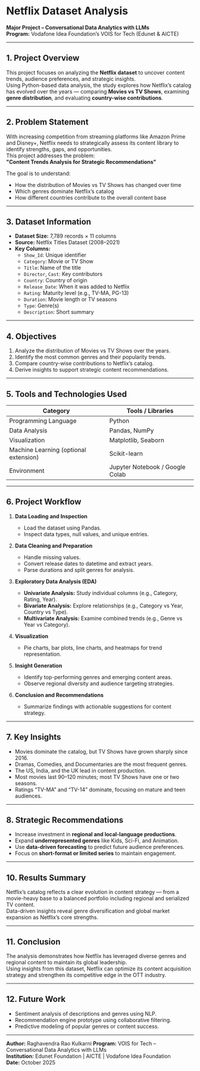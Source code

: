 # Netflix Dataset Analysis  
**Major Project – Conversational Data Analytics with LLMs**  
**Program:** Vodafone Idea Foundation’s VOIS for Tech (Edunet & AICTE)  

---

## 1. Project Overview

This project focuses on analyzing the **Netflix dataset** to uncover content trends, audience preferences, and strategic insights.  
Using Python-based data analysis, the study explores how Netflix’s catalog has evolved over the years — comparing **Movies vs TV Shows**, examining **genre distribution**, and evaluating **country-wise contributions**.

---

## 2. Problem Statement

With increasing competition from streaming platforms like Amazon Prime and Disney+, Netflix needs to strategically assess its content library to identify strengths, gaps, and opportunities.  
This project addresses the problem:  
**"Content Trends Analysis for Strategic Recommendations"**

The goal is to understand:
- How the distribution of Movies vs TV Shows has changed over time  
- Which genres dominate Netflix’s catalog  
- How different countries contribute to the overall content base  

---

## 3. Dataset Information

- **Dataset Size:** 7,789 records × 11 columns  
- **Source:** Netflix Titles Dataset (2008–2021)  
- **Key Columns:**  
  - `Show_Id`: Unique identifier  
  - `Category`: Movie or TV Show  
  - `Title`: Name of the title  
  - `Director`, `Cast`: Key contributors  
  - `Country`: Country of origin  
  - `Release_Date`: When it was added to Netflix  
  - `Rating`: Maturity level (e.g., TV-MA, PG-13)  
  - `Duration`: Movie length or TV seasons  
  - `Type`: Genre(s)  
  - `Description`: Short summary  

---

## 4. Objectives

1. Analyze the distribution of Movies vs TV Shows over the years.  
2. Identify the most common genres and their popularity trends.  
3. Compare country-wise contributions to Netflix’s catalog.  
4. Derive insights to support strategic content recommendations.  

---

## 5. Tools and Technologies Used

| Category | Tools / Libraries |
|-----------|------------------|
| Programming Language | Python |
| Data Analysis | Pandas, NumPy |
| Visualization | Matplotlib, Seaborn |
| Machine Learning (optional extension) | Scikit-learn |
| Environment | Jupyter Notebook / Google Colab |

---

## 6. Project Workflow

1. **Data Loading and Inspection**  
   - Load the dataset using Pandas.  
   - Inspect data types, null values, and unique entries.

2. **Data Cleaning and Preparation**  
   - Handle missing values.  
   - Convert release dates to datetime and extract years.  
   - Parse durations and split genres for analysis.

3. **Exploratory Data Analysis (EDA)**  
   - **Univariate Analysis:** Study individual columns (e.g., Category, Rating, Year).  
   - **Bivariate Analysis:** Explore relationships (e.g., Category vs Year, Country vs Type).  
   - **Multivariate Analysis:** Examine combined trends (e.g., Genre vs Year vs Category).  

4. **Visualization**  
   - Pie charts, bar plots, line charts, and heatmaps for trend representation.  

5. **Insight Generation**  
   - Identify top-performing genres and emerging content areas.  
   - Observe regional diversity and audience targeting strategies.

6. **Conclusion and Recommendations**  
   - Summarize findings with actionable suggestions for content strategy.

---

## 7. Key Insights

- Movies dominate the catalog, but TV Shows have grown sharply since 2016.  
- Dramas, Comedies, and Documentaries are the most frequent genres.  
- The US, India, and the UK lead in content production.  
- Most movies last 90–120 minutes; most TV Shows have one or two seasons.  
- Ratings “TV-MA” and “TV-14” dominate, focusing on mature and teen audiences.  

---

## 8. Strategic Recommendations

- Increase investment in **regional and local-language productions**.  
- Expand **underrepresented genres** like Kids, Sci-Fi, and Animation.  
- Use **data-driven forecasting** to predict future audience preferences.  
- Focus on **short-format or limited series** to maintain engagement.


---

## 10. Results Summary

Netflix’s catalog reflects a clear evolution in content strategy — from a movie-heavy base to a balanced portfolio including regional and serialized TV content.  
Data-driven insights reveal genre diversification and global market expansion as Netflix’s core strengths.

---

## 11. Conclusion

The analysis demonstrates how Netflix has leveraged diverse genres and regional content to maintain its global leadership.  
Using insights from this dataset, Netflix can optimize its content acquisition strategy and strengthen its competitive edge in the OTT industry.

---

## 12. Future Work

- Sentiment analysis of descriptions and genres using NLP.  
- Recommendation engine prototype using collaborative filtering.  
- Predictive modeling of popular genres or content success.  

---

**Author:** Raghavendra Rao Kulkarni
**Program:** VOIS for Tech – Conversational Data Analytics with LLMs  
**Institution:** Edunet Foundation | AICTE | Vodafone Idea Foundation  
**Date:** October 2025


